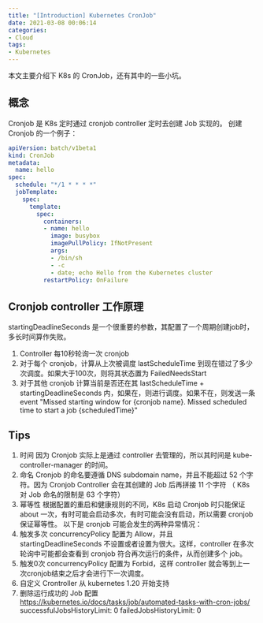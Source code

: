 ```yaml
---
title: "[Introduction] Kubernetes CronJob"
date: 2021-03-08 00:06:14
categories:
- Cloud
tags:
- Kubernetes
---
```

本文主要介绍下 K8s 的 CronJob，还有其中的一些小坑。

<!-- more -->

## 概念
Cronjob 是 K8s 定时通过 cronjob controller 定时去创建 Job 实现的。
创建 Cronjob 的一个例子：
```yaml
apiVersion: batch/v1beta1
kind: CronJob
metadata:
  name: hello
spec:
  schedule: "*/1 * * * *"
  jobTemplate:
    spec:
      template:
        spec:
          containers:
          - name: hello
            image: busybox
            imagePullPolicy: IfNotPresent
            args:
            - /bin/sh
            - -c
            - date; echo Hello from the Kubernetes cluster
          restartPolicy: OnFailure
```

## Cronjob controller 工作原理
startingDeadlineSeconds 是一个很重要的参数，其配置了一个周期创建job时，多长时间算作失败。
1. Controller 每10秒轮询一次 cronjob
2. 对于每个 cronjob，计算从上次被调度 lastScheduleTime 到现在错过了多少次调度。如果大于100次，则将其状态置为 FailedNeedsStart
3. 对于其他 cronjob 计算当前是否还在其 lastScheduleTime + startingDeadlineSeconds 内，如果在，则进行调度。如果不在，则发送一条 event
"Missed starting window for {cronjob name}. Missed scheduled time to start a job {scheduledTime}"

## Tips
1. 时间
因为 Cronjob 实际上是通过 controller 去管理的，所以其时间是 kube-controller-manager 的时间。
2. 命名
Cronjob 的命名要遵循 DNS subdomain name，并且不能超过 52 个字符。因为 Cronjob Controller 会在其创建的 Job 后再拼接 11 个字符 （ K8s 对 Job 命名的限制是 63 个字符）
3. 幂等性
根据配置的重启和健康规则的不同，K8s 启动 Cronjob 时只能保证 about 一次，有时可能会启动多次，有时可能会没有启动，所以需要 cronjob 保证幂等性。
以下是 cronjob 可能会发生的两种异常情况：
  1. 触发多次
concurrencyPolicy 配置为 Allow，并且 startingDeadlineSeconds 不设置或者设置为很大。这样，controller 在多次轮询中可能都会查看到 cronjob 符合再次运行的条件，从而创建多个 job。
  2. 触发0次
concurrencyPolicy 配置为 Forbid，这样 controller 就会等到上一次cronjob结束之后才会进行下一次调度。
4. 自定义 Crontroller
从 kubernetes 1.20 开始支持
5. 删除运行成功的 Job
配置 https://kubernetes.io/docs/tasks/job/automated-tasks-with-cron-jobs/
  successfulJobsHistoryLimit: 0
  failedJobsHistoryLimit: 0


